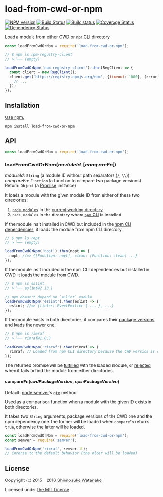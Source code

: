 # load-from-cwd-or-npm

[![NPM version](https://img.shields.io/npm/v/load-from-cwd-or-npm.svg)](https://www.npmjs.com/package/load-from-cwd-or-npm)
[![Build Status](https://travis-ci.org/shinnn/load-from-cwd-or-npm.svg?branch=master)](https://travis-ci.org/shinnn/load-from-cwd-or-npm)
[![Build status](https://ci.appveyor.com/api/projects/status/fgiptpa87nh51g0v/branch/master?svg=true)](https://ci.appveyor.com/project/ShinnosukeWatanabe/load-from-cwd-or-npm/branch/master)
[![Coverage Status](https://img.shields.io/coveralls/shinnn/load-from-cwd-or-npm.svg)](https://coveralls.io/github/shinnn/load-from-cwd-or-npm?branch=master)
[![Dependency Status](https://david-dm.org/shinnn/load-from-cwd-or-npm.svg)](https://david-dm.org/shinnn/load-from-cwd-or-npm)

Load a module from either CWD or [`npm` CLI](https://github.com/npm/npm) directory

```javascript
const loadFromCwdOrNpm = require('load-from-cwd-or-npm');

// $ npm ls npm-regustry-client
// > └── (empty)

loadFromCwdOrNpm('npm-regustry-client').then(RegClient => {
  const client = new RegClient();
  client.get('https://registry.npmjs.org/npm', {timeout: 1000}, (error, data, raw, res) => {
    // ...
  });
});
```

## Installation

[Use npm.](https://docs.npmjs.com/cli/install)

```
npm install load-from-cwd-or-npm
```

## API

```javascript
const loadFromCwdOrNpm = require('load-from-cwd-or-npm');
```

### loadFromCwdOrNpm(*moduleId*, [*compareFn*])

*moduleId*: `String` (a module ID without path separators (`/`, `\\`))  
*compareFn*: `Function` (a function to compare two package versions)  
Return: `Object` (a [Promise](https://developer.mozilla.org/docs/Web/JavaScript/Reference/Global_Objects/Promise) instance)

It loads a module with the given module ID from either of these two directories:

1. [`node_modules`](https://docs.npmjs.com/files/folders#node-modules) in the [current working directory](https://nodejs.org/api/process.html#process_process_cwd)
2. `node_modules` in the directory where [`npm` CLI](https://github.com/npm/npm) is installed

If the module ins't installed in CWD but included in the [npm CLI dependencies](https://github.com/npm/npm/blob/d48783c339ca8d47a12685b38f2b1ac540e5bf7f/package.json#L33-L99), it loads the module from npm CLI directory.

```javascript
// $ npm ls nopt
// > └── (empty)

loadFromCwdOrNpm('nopt').then(nopt => {
  nopt; //=> {[Function: nopt], clean: [Function: clean] ...}
});
```

If the module ins't included in the npm CLI dependencies but installed in CWD, it loads the module from CWD.

```javascript
// $ npm ls eslint
// > └── eslint@2.13.1

// npm doesn't depend on `eslint` module.
loadFromCwdOrNpm('eslint').then(eslint => {
  eslint; //=> {linter: EventEmitter { ... }, ...}
});
```

If the module exists in both directories, it compares their [package versions](https://docs.npmjs.com/files/package.json#version) and loads the newer one.

```javascript
// $ npm ls rimraf
// > └── rimraf@1.0.0

loadFromCwdOrNpm('rimraf').then(rimraf => {
  rimraf; // Loaded from npm CLI directory because the CWD version is older
});
```

The returned promise will be [fulfilled](http://promisesaplus.com/#point-26) with the loaded module, or [rejected](http://promisesaplus.com/#point-30) when it fails to find the module from either directories.

#### compareFn(*cwdPackageVersion*, *npmPackageVersion*)

Default: [node-semver](https://github.com/npm/node-semver)'s [`gte`](https://github.com/npm/node-semver#comparison) method

Used as a comparison function when a module with the given ID exists in both directories.

It takes two `String` arguments, package versions of the CWD one and the npm dependency one. the former will be loaded when `compareFn` returns `true`, otherwise the latter will be loaded.

```javascript
const loadFromCwdOrNpm = require('load-from-cwd-or-npm');
const semver = require('semver');

loadFromCwdOrNpm('rimraf', semver.lt);
// inverse to the default behavior (the older will be loaded)
```

## License

Copyright (c) 2015 - 2016 [Shinnosuke Watanabe](https://github.com/shinnn)

Licensed under [the MIT License](./LICENSE).

